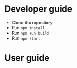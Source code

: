 # Developer guide

 - Clone the repository  
 - Run `npm install`
 - Run `npm run build`
 - Run `npm start`

# User guide
